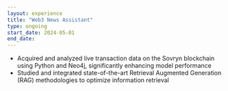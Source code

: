 ```yaml
---
layout: experience
title: "Web3 News Assistant"
type: ongoing
start_date: 2024-05-01
end_date: 
---
```


<!-- - Developed a specialized Large Language Model (LLM) for delivering real-time news on Web3 topics through sophisticated NLP methodologies -->
- Acquired and analyzed live transaction data on the Sovryn blockchain using Python and Neo4j, significantly enhancing model performance
- Studied and integrated state-of-the-art Retrieval Augmented Generation (RAG) methodologies to optimize information retrieval
